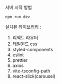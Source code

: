 서버 시작 방법

```
npm run dev
```

설치된 라이브러리 : 

1. 리액트 라우터  
2. 테일윈드 css
3. styled-components
4. eslint
5. prettier
6. axios
7. vite-tsconfig-path
8. react-slick(carousel)